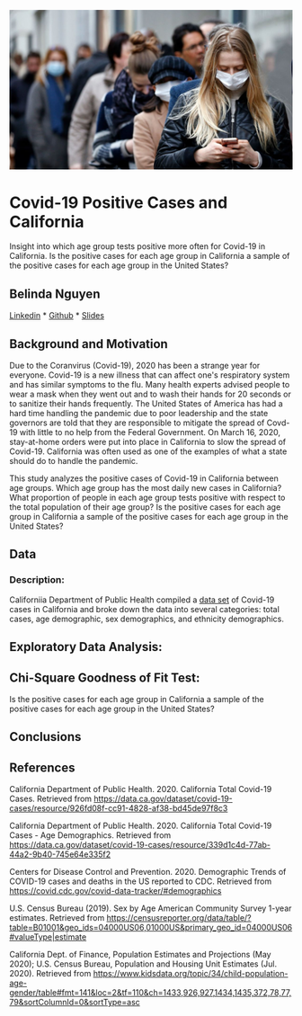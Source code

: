 <p align=“center”>
  <img src="https://github.com/nguyenbel/CA-Age-Groups-and-Covid-19/blob/master/img/people_wearing_masks.jpg">
</p>

# Covid-19 Positive Cases and California
Insight into which age group tests positive more often for Covid-19 in California. Is the positive cases for each age group in California a sample of the positive cases for each age group in the United States?

## Belinda Nguyen
[Linkedin](https://www.linkedin.com/in/bnguyen05/) * [Github](https://github.com/nguyenbel) * [Slides](https://github.com/nguyenbel/)

## Background and Motivation
Due to the Coranvirus (Covid-19), 2020 has been a strange year for everyone. Covid-19 is a new illness that can affect one's respiratory system and has similar symptoms to the flu. Many health experts advised people to wear a mask when they went out and to wash their hands for 20 seconds or to sanitize their hands frequently. The United States of America has had a hard time handling the pandemic due to poor leadership and the state governors are told that they are responsible to mitigate the spread of Covd-19 with little to no help from the Federal Government. On March 16, 2020, stay-at-home orders were put into place in California to slow the spread of Covid-19. California was often used as one of the examples of what a state should do to handle the pandemic.

This study analyzes the positive cases of Covid-19 in California between age groups. Which age group has the most daily new cases in California? What proportion of people in each age group tests positive with respect to the total population of their age group? Is the positive cases for each age group in California a sample of the positive cases for each age group in the United States?

## Data
### Description: 
Californiia Department of Public Health compiled a [data set](https://data.ca.gov/dataset/covid-19-cases) of Covid-19 cases in California and broke down the data into several categories: total cases, age demographic, sex demographics, and ethnicity demographics. 

## Exploratory Data Analysis:

## Chi-Square Goodness of Fit Test:
Is the positive cases for each age group in California a sample of the positive cases for each age group in the United States?

## Conclusions


## References
California Department of Public Health. 2020. California Total Covid-19 Cases. Retrieved from <https://data.ca.gov/dataset/covid-19-cases/resource/926fd08f-cc91-4828-af38-bd45de97f8c3>

California Department of Public Health. 2020. California Total Covid-19 Cases - Age Demographics. Retrieved from <https://data.ca.gov/dataset/covid-19-cases/resource/339d1c4d-77ab-44a2-9b40-745e64e335f2>

Centers for Disease Control and Prevention. 2020. Demographic Trends of COVID-19 cases and deaths in the US reported to CDC. Retrieved from <https://covid.cdc.gov/covid-data-tracker/#demographics>

U.S. Census Bureau (2019). Sex by Age American Community Survey 1-year estimates. Retrieved from <https://censusreporter.org/data/table/?table=B01001&geo_ids=04000US06,01000US&primary_geo_id=04000US06#valueType|estimate>

California Dept. of Finance, Population Estimates and Projections (May 2020); U.S. Census Bureau, Population and Housing Unit Estimates (Jul. 2020). Retrieved from <https://www.kidsdata.org/topic/34/child-population-age-gender/table#fmt=141&loc=2&tf=110&ch=1433,926,927,1434,1435,372,78,77,79&sortColumnId=0&sortType=asc>